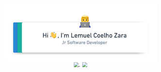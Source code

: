 <div align="center">
  <img align="center" src="assets/profile.png" />
</div>

<div align="center">
  <a href="mailto:lemuel.czara@gmail.com">
     <img align="center"src="https://img.shields.io/badge/Gmail-DB4437?style=flat-square&logo=gmail&logoColor=white" />
  </a>
  &nbsp;
  <a href="https://www.linkedin.com/in/lemuelzara" target="_blank">
    <img align="center" src="https://img.shields.io/badge/Linkedin-0A66C2?style=flat-square&logo=linkedin&logoColor=white" />
  </a> 
</div>
